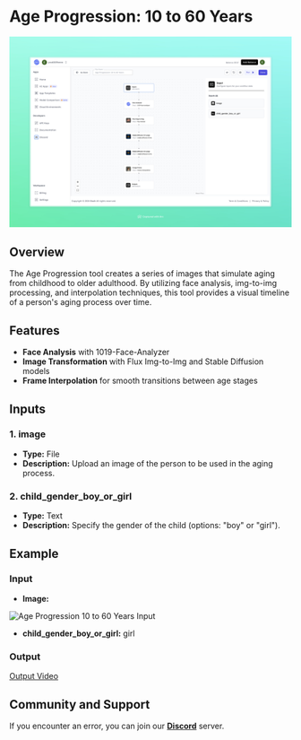 # Age Progression: 10 to 60 Years

<img src="images/age-progression-10-to-60-years-full.jpeg" alt="Age Progression 10 to 60 Years ">

## Overview
The Age Progression tool creates a series of images that simulate aging from childhood to older adulthood. By utilizing face analysis, img-to-img processing, and interpolation techniques, this tool provides a visual timeline of a person's aging process over time.

## Features
- **Face Analysis** with 1019-Face-Analyzer
- **Image Transformation** with Flux Img-to-Img and Stable Diffusion models
- **Frame Interpolation** for smooth transitions between age stages

## Inputs

### 1. image
- **Type:** File 
- **Description:** Upload an image of the person to be used in the aging process.

### 2. child_gender_boy_or_girl
- **Type:** Text 
- **Description:** Specify the gender of the child (options: "boy" or "girl").

## Example

### Input
- **Image:** 

<img src="https://storage.googleapis.com/magicpoint/models/women.png" alt="Age Progression 10 to 60 Years Input" width="300">

- **child_gender_boy_or_girl:** girl

### Output
[Output Video](https://storage.googleapis.com/magicpoint/github-outputs/10-60-age-transition-github-output.mp4)


## Community and Support
If you encounter an error, you can join our <b><a href="https://discord.com/invite/yzZD4ZxBPt" target="_blank">Discord</a></b> server.

